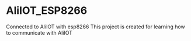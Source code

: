 # AliIOT_ESP8266
Connected to AliIOT with esp8266
This project is created for learning how to communicate with AliIOT
